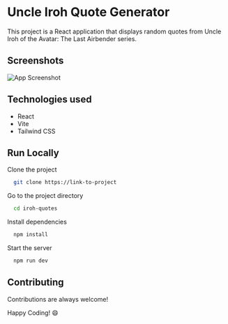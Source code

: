 
# Uncle Iroh Quote Generator

This project is a React application that displays random quotes from Uncle Iroh of the Avatar: The Last Airbender series.
## Screenshots

![App Screenshot](https://i.ibb.co/G2qLRzv/Screen-Shot-2023-08-02-at-4-24-19-PM.png)


## Technologies used

- React
- Vite
- Tailwind CSS


## Run Locally

Clone the project

```bash
  git clone https://link-to-project
```

Go to the project directory

```bash
  cd iroh-quotes
```

Install dependencies

```bash
  npm install
```

Start the server

```bash
  npm run dev
```


## Contributing

Contributions are always welcome!

Happy Coding! 😄

